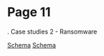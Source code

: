 # Page 11

 .
Case studies 2  - Ransomware

[Schema](page_11_img_0.png)
[Schema](page_11_img_1.png)
